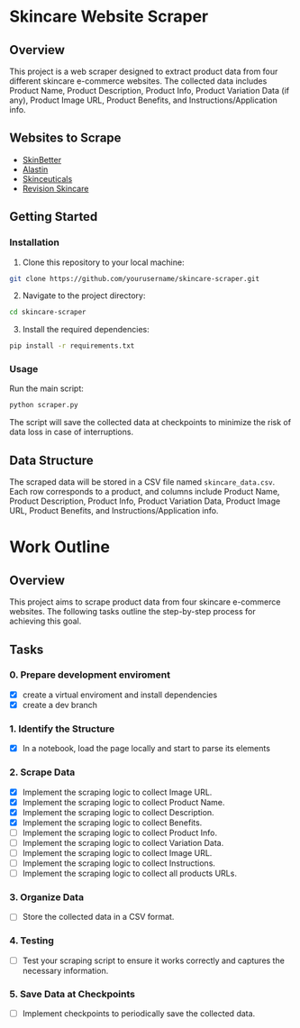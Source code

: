 # Skincare Website Scraper
## Overview
This project is a web scraper designed to extract product data from four different skincare e-commerce websites. The collected data includes Product Name, Product Description, Product Info, Product Variation Data (if any), Product Image URL, Product Benefits, and Instructions/Application info.
## Websites to Scrape
- [SkinBetter](https://www.skinbetter.com/)
- [Alastin](https://alastin.com/)
- [Skinceuticals](https://www.skinceuticals.com/)
- [Revision Skincare](https://revisionskincare.com/)
## Getting Started
### Installation

1. Clone this repository to your local machine:

```bash
git clone https://github.com/yourusername/skincare-scraper.git
```
2. Navigate to the project directory:
```bash
cd skincare-scraper
```
3. Install the required dependencies:
```bash
pip install -r requirements.txt
```
### Usage
Run the main script:
```bash
python scraper.py
```
The script will save the collected data at checkpoints to minimize the risk of data loss in case of interruptions.
## Data Structure
The scraped data will be stored in a CSV file named `skincare_data.csv`. Each row corresponds to a product, and columns include Product Name, Product Description, Product Info, Product Variation Data, Product Image URL, Product Benefits, and Instructions/Application info.

# Work Outline

## Overview

This project aims to scrape product data from four skincare e-commerce websites. The following tasks outline the step-by-step process for achieving this goal.

## Tasks
### 0. Prepare development enviroment
- [x] create a virtual enviroment and install dependencies
- [x] create a dev branch
### 1. Identify the Structure
- [x] In a notebook, load the page locally and start to parse its elements
### 2. Scrape Data
   - [x] Implement the scraping logic to collect Image URL.
   - [x] Implement the scraping logic to collect Product Name.
   - [x] Implement the scraping logic to collect Description.
   - [x] Implement the scraping logic to collect Benefits.
   - [ ] Implement the scraping logic to collect Product Info.
   - [ ] Implement the scraping logic to collect Variation Data.
   - [ ] Implement the scraping logic to collect Image URL.
   - [ ] Implement the scraping logic to collect Instructions.
   - [ ] Implement the scraping logic to collect all products URLs.

### 3. Organize Data
   - [ ] Store the collected data in a CSV format.

### 4. Testing
   - [ ] Test your scraping script to ensure it works correctly and captures the necessary information.

### 5. Save Data at Checkpoints
   - [ ] Implement checkpoints to periodically save the collected data.
